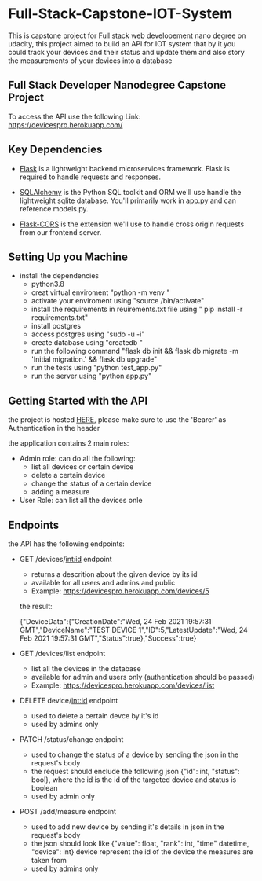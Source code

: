 # Full-Stack-Capstone-IOT-System
This is capstone project for Full stack web developement nano degree on udacity, this project aimed to build an API for IOT system that by it you could track your devices and their status and update them and also story the measurements of your devices into a database
##  Full Stack Developer Nanodegree Capstone Project
To access the API use the following Link: https://devicespro.herokuapp.com/

## Key Dependencies

- [Flask](http://flask.pocoo.org/)  is a lightweight backend microservices framework. Flask is required to handle requests and responses.

- [SQLAlchemy](https://www.sqlalchemy.org/) is the Python SQL toolkit and ORM we'll use handle the lightweight sqlite database. You'll primarily work in app.py and can reference models.py. 

- [Flask-CORS](https://flask-cors.readthedocs.io/en/latest/#) is the extension we'll use to handle cross origin requests from our frontend server. 


## Setting Up you Machine
- install the dependencies 
  - python3.8
  - creat virtual enviroment "python -m venv <enviroment name>"
  - activate your enviroment using "source <enviroment name>/bin/activate"
  - install the requirements in reuirements.txt file using " pip install -r requirements.txt"
  - install postgres 
  - access postgres using "sudo -u <username> -i"
  - create database using "createdb <database name>"
  - run the following command "flask db init && flask db migrate -m 'Initial migration.' && flask db upgrade"
  - run the tests using "python test_app.py"
  - run the server using "python app.py"

## Getting Started with the API

the project is hosted [HERE](https://devicespro.herokuapp.com/), please make sure to use the 'Bearer' as Authentication in the header

the application contains 2 main roles:
- Admin role: can do all the following:
  - list all devices or certain device  
  - delete a certain device 
  - change the status of a certain device 
  - adding a measure 
- User Role: can list all the devices onle

## Endpoints
the API has the following endpoints:
  - GET /devices/<int:id> endpoint
    - returns a descrition about the given device by its id 
    - available for all users and admins and public
    - Example: https://devicespro.herokuapp.com/devices/5
    
    the result: 
    
    {"DeviceData":{"CreationDate":"Wed, 24 Feb 2021 19:57:31 GMT","DeviceName":"TEST DEVICE 1","ID":5,"LatestUpdate":"Wed, 24 Feb 2021 19:57:31 GMT","Status":true},"Success":true}
  - GET /devices/list endpoint 
    - list all the devices in the database
    - available for admin and users only (authentication should be passed)
    - Example: https://devicespro.herokuapp.com/devices/list
    
  - DELETE device/<int:id> endpoint
    - used to delete a certain devce by it's id 
    - used by admins only
    
  - PATCH /status/change endpoint
    - used to change the status of a device by sending the json in the request's body 
    - the request should enclude the following json {"id": int, "status": bool}, where the id is the id of the targeted device and status is boolean 
    - used by admin only

  - POST /add/measure endpoint
    - used to add new device by sending it's details in json in the request's body 
    - the json should look like {"value": float, "rank": int, "time" datetime, "device": int} device represent the id of the device the measures are taken from
    - used by admins only
    
